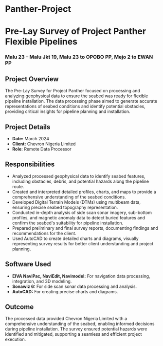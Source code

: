 # Panther-Project
# Pre-Lay Survey of Project Panther Flexible Pipelines  
### Malu 23 – Malu Jkt 19, Malu 23 to OPOBO PP, Mejo 2 to EWAN PP  

## Project Overview  
The Pre-Lay Survey for Project Panther focused on processing and analyzing geophysical data to ensure the seabed was ready for flexible pipeline installation. The data processing phase aimed to generate accurate representations of seabed conditions and identify potential obstacles, providing critical insights for pipeline planning and installation.  

## Project Details  
- **Date:** March 2024  
- **Client:** Chevron Nigeria Limited  
- **Role:** Remote Data Processor  

## Responsibilities  
-  Analyzed processed geophysical data to identify seabed features, including obstacles, debris, and potential hazards along the pipeline route.  
-   Created and interpreted detailed profiles, charts, and maps to provide a comprehensive understanding of the seabed conditions.  
-  Developed Digital Terrain Models (DTMs) using multibeam data, ensuring precise seabed topography representation.  
-  Conducted in-depth analysis of side scan sonar imagery, sub-bottom profiles, and magnetic anomaly data to detect buried features and confirm the seabed's suitability for pipeline installation.  
- Prepared preliminary and final survey reports, documenting findings and recommendations for the client.  
 - Used AutoCAD to create detailed charts and diagrams, visually representing survey results for better client understanding and project planning.  

## Software Used  
- **EIVA NaviPac, NaviEdit, Navimodel:** For navigation data processing, integration, and 3D modeling.  
- **Sonawiz 6:** For side scan sonar data processing and analysis.  
- **AutoCAD:** For creating precise charts and diagrams.  

## Outcome  
The processed data provided Chevron Nigeria Limited with a comprehensive understanding of the seabed, enabling informed decisions during pipeline installation. The survey ensured potential hazards were identified and mitigated, supporting a seamless and efficient project execution.
